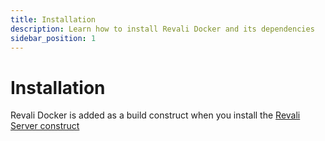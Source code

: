 ```yaml
---
title: Installation
description: Learn how to install Revali Docker and its dependencies
sidebar_position: 1
---
```


# Installation

Revali Docker is added as a build construct when you install the [Revali Server construct][revali-server-installation]

[revali-server-installation]: ../revali_server/getting-started/installation.md
